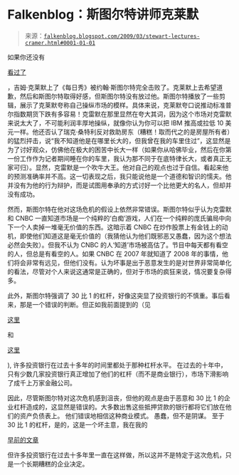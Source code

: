 <!--yml

类别：未分类

日期：2024 年 5 月 12 日 22:17:47

-->

# Falkenblog：斯图尔特讲师克莱默

> 来源：[`falkenblog.blogspot.com/2009/03/stewart-lectures-cramer.html#0001-01-01`](http://falkenblog.blogspot.com/2009/03/stewart-lectures-cramer.html#0001-01-01)

如果你还没有

[看过了](http://www.thedailyshow.com/video/index.jhtml?videoId=221518&title=jim-cramer-unedited-interview)

，吉姆·克莱默上了《每日秀》被约翰·斯图尔特完全击败了。克莱默上去希望道歉，然后和斯图尔特取得好感，但斯图尔特没有放过他。斯图尔特播放了一些剪辑，展示了克莱默夸称自己操纵市场的模样。具体来说，克莱默夸口说推动标准普尔指数期货下跌有多容易！克雷默在那里显然在夸大其词，因为这个市场对克雷默来说太大了，不可能利润丰厚地操纵，就像你认为你可以把 IBM 推高或拉低 10 美元一样。他还否认了瑞克·桑特利反对救助房东（糟糕！取而代之的是房屋所有者）的猛烈抨击，说“我不知道他是在哪里长大的，但我曾在我的车里住过”，这显然是为了讨好观众，仿佛他在极大的困苦中长大一样（如果你从哈佛毕业，然后在你第一份工作作为记者期间睡在你的车里，我认为那不同于在底特律长大，或者真正无家可归）。显然，克雷默是一个吹牛大王。他对自己的观点也过于自信。看起来他的预测准确率并不高。这一切表现之后，我只能说他是一个道德和智识的懦夫。他并没有为他的行为辩护，而是试图用奉承的方式讨好一个比他更大的名人，但却并没有成功。

然而，斯图尔特在他对这场危机的假设上依然非常错误。斯图尔特似乎认为克雷默和 CNBC 一直知道市场是一个纯粹的‘白痴’游戏，人们在一个纯粹的庞氏骗局中向下一个人卖掉一堆毫无价值的东西。这暗示着 CNBC 在炒作股票上有金钱上的动机，即使他们知道这是毫无价值的（我猜他认为他们既邪恶又愚蠢，因为这个想法必然会失败）。但我不认为 CNBC 的人‘知道’市场被高估了。节目中每天都有看空的人，但总是有看空的人。如果 CNBC 在 2007 年就知道了 2008 年的事情，他们将会非常有远见，但他们没有。认为坏事是出于恶意发生的是对世界非常简单化的看法，尽管对个人来说这通常是正确的，但对于市场的疯狂来说，情况要复杂得多。

此外，斯图尔特强调了 30 比 1 的杠杆，好像这突显了投资银行的不慎重。事后看来，那是一个错误的判断。但正如我前面提到的（见

[这里](http://falkenblog.blogspot.com/2009/03/leverage-and-crisis.html)

和

[这里](http://falkenblog.blogspot.com/2009/03/corporate-leverage-did-not-cause-bubble.html)

), 许多投资银行在过去十多年的时间里都处于那种杠杆水平。 在过去的十年中，只有少数几家投资银行真正增加了他们的杠杆（而不是商业银行），市场下滑影响了成千上万家金融公司。

因此，尽管斯图尔特对这次危机感到沮丧，但他的观点是由于恶意和 30 比 1 的企业杠杆造成的，这显然是错误的。大多数出售这些抵押贷款的银行都将它们放在他们的资产负债表上。 他们错误地相信这种商业模式。 愚蠢，但不是阴谋。 至于 30 比 1 的杠杆，是的，这是一个坏主意，我在我的

[早前的文章](http://falkenblog.blogspot.com/2009/03/leverage-and-crisis.html)

但许多投资银行在过去十多年里一直在这样做，所以这并不是特定于这次危机，只是一个长期糟糕的企业决定。
